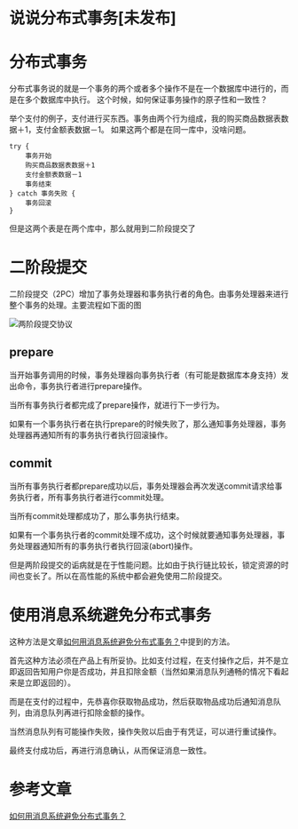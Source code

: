 # 说说分布式事务[未发布]

# 分布式事务

分布式事务说的就是一个事务的两个或者多个操作不是在一个数据库中进行的，而是在多个数据库中执行。
这个时候，如何保证事务操作的原子性和一致性？

举个支付的例子，支付进行买东西。事务由两个行为组成，我的购买商品数据表数据＋1，支付金额表数据－1。
如果这两个都是在同一库中，没啥问题。

```
try {
    事务开始
    购买商品数据表数据＋1
    支付金额表数据－1
    事务结束
} catch 事务失败 {
    事务回滚
}
```

但是这两个表是在两个库中，那么就用到二阶段提交了

# 二阶段提交

二阶段提交（2PC）增加了事务处理器和事务执行者的角色。由事务处理器来进行整个事务的处理。主要流程如下面的图

![两阶段提交协议](http://ww2.sinaimg.cn/large/7cc829d3gw1eux5nfbny7j20l908xta6.jpg)

## prepare

当开始事务调用的时候，事务处理器向事务执行者（有可能是数据库本身支持）发出命令，事务执行者进行prepare操作。

当所有事务执行者都完成了prepare操作，就进行下一步行为。

如果有一个事务执行者在执行prepare的时候失败了，那么通知事务处理器，事务处理器再通知所有的事务执行者执行回滚操作。

## commit

当所有事务执行者都prepare成功以后，事务处理器会再次发送commit请求给事务执行者，所有事务执行者进行commit处理。

当所有commit处理都成功了，那么事务执行结束。

如果有一个事务执行者的commit处理不成功，这个时候就要通知事务处理器，事务处理器通知所有的事务执行者执行回滚(abort)操作。

但是两阶段提交的诟病就是在于性能问题。比如由于执行链比较长，锁定资源的时间也变长了。所以在高性能的系统中都会避免使用二阶段提交。

# 使用消息系统避免分布式事务

这种方法是文章[如何用消息系统避免分布式事务？](http://blog.jobbole.com/89140/)中提到的方法。

首先这种方法必须在产品上有所妥协。比如支付过程，在支付操作之后，并不是立即返回告知用户你是否成功，并且扣除金额（当然如果消息队列通畅的情况下看起来是立即返回的）。

而是在支付的过程中，先恭喜你获取物品成功，然后获取物品成功后通知消息队列，由消息队列再进行扣除金额的操作。

当然消息队列有可能操作失败，操作失败以后由于有凭证，可以进行重试操作。

最终支付成功后，再进行消息确认，从而保证消息一致性。

# 参考文章

[如何用消息系统避免分布式事务？](http://blog.jobbole.com/89140/)
